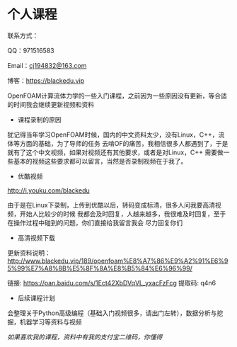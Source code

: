 # 个人课程

联系方式：

QQ：971516583

Email：cj194832@163.com

博客：https://blackedu.vip

OpenFOAM计算流体力学的一些入门课程，之前因为一些原因没有更新，等合适的时间我会继续更新视频和资料

* 课程录制的原因

犹记得当年学习OpenFOAM时候，国内的中文资料太少，没有Linux，C++，流体等方面的基础，为了导师的任务
去啃OF的痛苦，我相信很多人都遇到了，于是就有了这个中文视频，如果对视频还有其他要求，或者是对Linux，C++
需要做一些基本的视频这些要求都可以留言，当然是否录制视频在于我了。


* 优酷视频

http://i.youku.com/blackedu

由于是在Linux下录制，上传到优酷以后，转码变成标清，很多人问我要高清视频，开始人比较少的时候
我都会及时回复，人越来越多，我很难及时回复，至于在操作过程中碰到的问题，你们直接给我留言我会
尽力回复你们


* 高清视频下载

更新资料说明： http://www.blackedu.vip/189/openfoam%E8%A7%86%E9%A2%91%E6%95%99%E7%A8%8B%E5%8F%8A%E8%B5%84%E6%96%99/

链接: https://pan.baidu.com/s/1Ect42XbDVqVL_yxacFzFcg 提取码: q4n6 

* 后续课程计划

会整理关于Python高级编程（基础入门视频很多，请出门左转），数据分析与挖掘，机器学习等资料与视频

*如果喜欢我的课程，资料中有我的支付宝二维码，你懂得*


